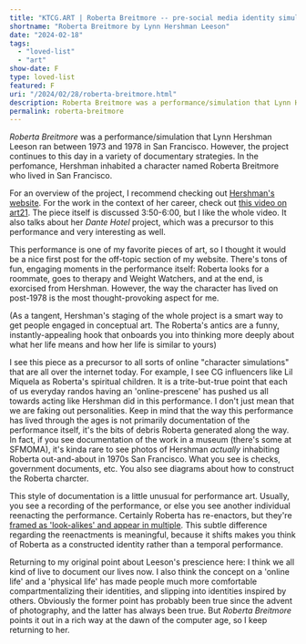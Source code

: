 ```yaml
---
title: "KTCG.ART | Roberta Breitmore -- pre-social media identity simulation"
shortname: "Roberta Breitmore by Lynn Hershman Leeson"
date: "2024-02-18"
tags: 
  - "loved-list"
  - "art"
show-date: F
type: loved-list
featured: F
uri: "/2024/02/28/roberta-breitmore.html"
description: Roberta Breitmore was a performance/simulation that Lynn Hershman Leeson ran between 1973 and 1978 in San Francisco. It was a precursor to our modern identity-compartmentalizing behaviors.
permalink: roberta-breitmore
---
```

*Roberta Breitmore* was a performance/simulation that Lynn Hershman Leeson ran between 1973 and 1978 in San Francisco. However, the project continues to this day in a variety of documentary strategies. In the perfomance, Hershman inhabited a character named Roberta Breitmore who lived in San Francisco.

<!--break-->

For an overview of the project, I recommend checking out [Hershman's website](https://www.lynnhershman.com/project/roberta-breitmore/). For the work in the context of her career, check out [this video on art21](https://art21.org/watch/art-in-the-twenty-first-century/s9/lynn-hershman-leeson-in-san-francisco-bay-area-segment/). The piece itself is discussed 3:50-6:00, but I like the whole video. It also talks about her *Dante Hotel* project, which was a precursor to this performance and very interesting as well.

This performance is one of my favorite pieces of art, so I thought it would be a nice first post for the off-topic section of my website. There's tons of fun, engaging moments in the performance itself: Roberta looks for a roommate, goes to therapy and Weight Watchers, and at the end, is exorcised from Hershman. However, the way the character has lived on post-1978 is the most thought-provoking aspect for me. 

(As a tangent, Hershman's staging of the whole project is a smart way to get people engaged in conceptual art. The Roberta's antics are a funny, instantly-appealing hook that onboards you into thinking more deeply about what her life means and how her life is similar to yours)

I see this piece as a precursor to all sorts of online "character simulations" that are all over the internet today. For example, I see CG influencers like Lil Miquela as Roberta's spiritual children. 
It is a trite-but-true point that each of us everyday randos having an 'online-prescene' has pushed us all towards acting like Hershman did in this performance. I don't just mean that we are faking out personalities. Keep in mind that the way this performance has lived through the ages is not primarily documentation of the performance itself, it's the bits of debris Roberta generated along the way. In fact, if you see documentation of the work in a museum (there's some at SFMOMA), it's kinda rare to see photos of Hershman *actually* inhabiting Roberta out-and-about in 1970s San Francisco. What you see is checks, government documents, etc. You also see diagrams about how to construct the Roberta charcter. 

This style of documentation is a little unusual for performance art. Usually, you see a recording of the performance, or else you see another individual reenacting the performance. Certainly Roberta has re-enactors, but they're [framed as 'look-alikes' and appear in multiple](https://topicalcream.org/features/harvesting-anti-bodies-with-lynn-hershman-leeson/). This subtle difference regarding the reenactments is meaningful, because it shifts makes you think of Roberta as a constructed identity rather than a temporal performance.

Returning to my original point about Leeson's prescience here: I think we all kind of live to document our lives now. I also think the concept on a 'online life' and a 'physical life' has made people much more comfortable compartmentalizing their identities, and slipping into identities inspired by others. Obviously the former point has probably been true since the advent of photography, and the latter has always been true. But *Roberta Breitmore* points it out in a rich way at the dawn of the computer age, so I keep returning to her.